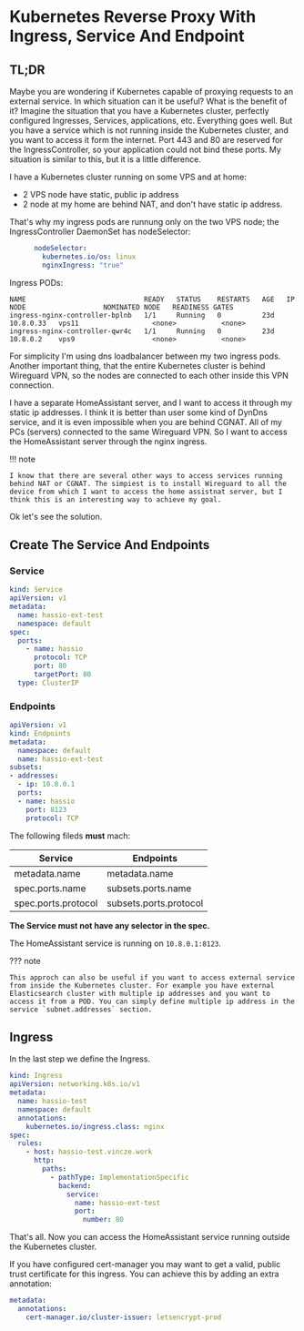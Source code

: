 # Kubernetes Reverse Proxy With Ingress, Service And Endpoint

## TL;DR

Maybe you are wondering if Kubernetes capable of proxying requests to an external service.
In which situation can it be useful? What is the benefit of it?
Imagine the situation that you have a Kubernetes cluster, perfectly configured Ingresses, Services, applications, etc. Everything goes well. But you have a service which is not running inside the Kubernetes cluster, and you want to access it form the internet. Port 443 and 80 are reserved for the IngressController, so your application could not bind these ports. My situation is similar to this, but it is a little difference.

I have a Kubernetes cluster running on some VPS and at home: 

* 2 VPS node have static, public ip address
* 2 node at my home are behind NAT, and don't have static ip address.

That's why my ingress pods are runnung only on the two VPS node; the IngressController DaemonSet has nodeSelector:

```yaml
      nodeSelector:
        kubernetes.io/os: linux
        nginxIngress: "true"
```

Ingress PODs:

```plain
NAME                             READY   STATUS    RESTARTS   AGE   IP          NODE                   NOMINATED NODE   READINESS GATES
ingress-nginx-controller-bplnb   1/1     Running   0          23d   10.8.0.33   vps11                  <none>           <none>
ingress-nginx-controller-qwr4c   1/1     Running   0          23d   10.8.0.2    vps9                   <none>           <none>
```

For simplicity I'm using dns loadbalancer between my two ingress pods.  
Another important thing, that the entire Kubernetes cluster is behind Wireguard VPN, so the nodes are connected to each other inside this VPN connection. 

I have a separate HomeAssistant server, and I want to access it through my static ip addresses. I think it is better than user some kind of DynDns service, and it is even impossible when you are behind CGNAT. All of my PCs (servers) connected to the same Wireguard VPN. So I want to access the HomeAssistant server through the nginx ingress. 

!!! note

    I know that there are several other ways to access services running  behind NAT or CGNAT. The simpiest is to install Wireguard to all the device from which I want to access the home assistnat server, but I think this is an interesting way to achieve my goal.

Ok let's see the solution.

## Create The Service And Endpoints

### Service

```yaml
kind: Service
apiVersion: v1
metadata:
  name: hassio-ext-test
  namespace: default
spec:
  ports:
    - name: hassio
      protocol: TCP
      port: 80
      targetPort: 80
  type: ClusterIP
```

### Endpoints

```yaml
apiVersion: v1
kind: Endpoints
metadata:
  namespace: default
  name: hassio-ext-test
subsets:
- addresses:
  - ip: 10.8.0.1
  ports:
  - name: hassio
    port: 8123
    protocol: TCP
```


The following fileds **must** mach:

|Service|Endpoints|
|----|----|
|metadata.name|metadata.name|
|spec.ports.name|subsets.ports.name|
|spec.ports.protocol|subsets.ports.protocol|

**The Service must not have any selector in the spec.**

The HomeAssistant service is running on `10.8.0.1:8123`.

??? note

    This approch can also be useful if you want to access external service from inside the Kubernetes cluster. For example you have external Elasticsearch cluster with multiple ip addresses and you want to access it from a POD. You can simply define multiple ip address in the service `subnet.addresses` section.

## Ingress

In the last step we define the Ingress.

```yaml
kind: Ingress
apiVersion: networking.k8s.io/v1
metadata:
  name: hassio-test
  namespace: default
  annotations:
    kubernetes.io/ingress.class: nginx
spec:
  rules:
    - host: hassio-test.vincze.work
      http:
        paths:
          - pathType: ImplementationSpecific
            backend:
              service:
                name: hassio-ext-test
                port:
                  number: 80
```


That's all. Now you can access the HomeAssistant service running outside the Kubernetes cluster.

If you have configured cert-manager you may want to get a valid, public trust certificate for this ingress. You can achieve this by adding an extra annotation:

```yaml
metadata:
  annotations:
    cert-manager.io/cluster-issuer: letsencrypt-prod
```



